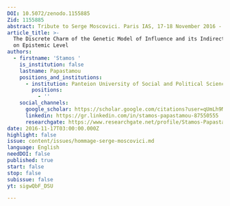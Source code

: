 ```yaml
---
DOI: 10.5072/zenodo.1155885
Zid: 1155885
abstract: Tribute to Serge Moscovici. Paris IAS, 17-18 November 2016 - Session 1
article_title: >-
  The Discrete Charm of the Genetic Model of Influence and its Indirect Impact
  on Epistemic Level
authors:
  - firstname: 'Stamos '
    is_institution: false
    lastname: Papastamou
    positions_and_institutions:
      - institution: Panteion University of Social and Political Sciences, Greece
        positions:
          - ''
    social_channels:
      google_scholar: https://scholar.google.com/citations?user=qUmLh9MAAAAJ&hl=fr
      linkedin: https://gr.linkedin.com/in/stamos-papastamou-87550555
      researchgate: https://www.researchgate.net/profile/Stamos-Papastamou
date: 2016-11-17T03:00:00.000Z
highlight: false
issue: content/issues/hommage-serge-moscovici.md
language: English
needDOI: false
published: true
start: false
stop: false
subissue: false
yt: sigwQbF_DSU

---
```


<Youtube yt="sigwQbF_DSU" caption="The discrete charm of the genetic model of influence and its indirect impact on epistemic level"></Youtube>